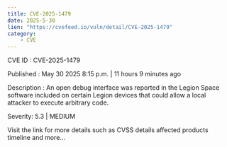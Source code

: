 ```yaml
---
title: CVE-2025-1479
date: 2025-5-30
lien: "https://cvefeed.io/vuln/detail/CVE-2025-1479"
category:
    - CVE
---
```


CVE ID : CVE-2025-1479

Published :  May 30
2025
8:15 p.m. | 11 hours
9 minutes ago

Description : An open debug interface was reported in the Legion Space software included on certain Legion devices that could allow a local attacker to execute arbitrary code.

Severity: 5.3 | MEDIUM

Visit the link for more details
such as CVSS details
affected products
timeline
and more...
